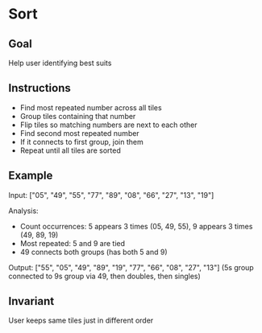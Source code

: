 # Sort

## Goal
Help user identifying best suits 

## Instructions
- Find most repeated number across all tiles
- Group tiles containing that number
- Flip tiles so matching numbers are next to each other
- Find second most repeated number
- If it connects to first group, join them
- Repeat until all tiles are sorted

## Example
Input: ["05", "49", "55", "77", "89", "08", "66", "27", "13", "19"]

Analysis:
- Count occurrences: 5 appears 3 times (05, 49, 55), 9 appears 3 times (49, 89, 19)
- Most repeated: 5 and 9 are tied
- 49 connects both groups (has both 5 and 9)

Output: ["55", "05", "49", "89", "19", "77", "66", "08", "27", "13"]
(5s group connected to 9s group via 49, then doubles, then singles)

## Invariant
User keeps same tiles just in different order


